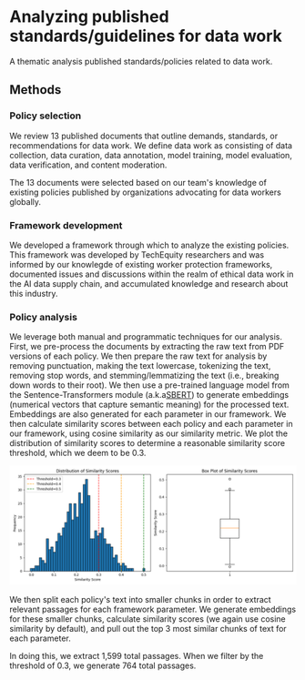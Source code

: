 # Analyzing published standards/guidelines for data work
A thematic analysis published standards/policies related to data work.

## Methods

### Policy selection
We review 13 published documents that outline demands, standards, or recommendations for data work. We define data work as consisting of data collection, data curation, data annotation, model training, model evaluation, data verification, and content moderation.

The 13 documents were selected based on our team's knowledge of existing policies published by organizations advocating for data workers globally.

### Framework development
We developed a framework through which to analyze the existing policies. This framework was developed by TechEquity researchers and was informed by our knowlegde of existing worker protection frameworks, documented issues and discussions within the realm of ethical data work in the AI data supply chain, and accumulated knowledge and research about this industry.

### Policy analysis
We leverage both manual and programmatic techniques for our analysis. First, we pre-process the documents by extracting the raw text from PDF versions of each policy. We then prepare the raw text for analysis by removing punctuation, making the text lowercase, tokenizing the text, removing stop words, and stemming/lemmatizing the text (i.e., breaking down words to their root). We then use a pre-trained language model from the Sentence-Transformers module (a.k.a[SBERT](https://sbert.net)) to generate embeddings (numerical vectors that capture semantic meaning) for the processed text. Embeddings are also generated for each parameter in our framework. We then calculate similarity scores between each policy and each parameter in our framework, using cosine similarity as our similarity metric. We plot the distribution of similarity scores to determine a reasonable similarity score threshold, which we deem to be 0.3.

![Plots](similarity_distribution.png)

We then split each policy's text into smaller chunks in order to extract relevant passages for each framework parameter. We generate embeddings for these smaller chunks, calculate similarity scores (we again use cosine similarity by default), and pull out the top 3 most similar chunks of text for each parameter.

In doing this, we extract 1,599 total passages. When we filter by the threshold of 0.3, we generate 764 total passages.



